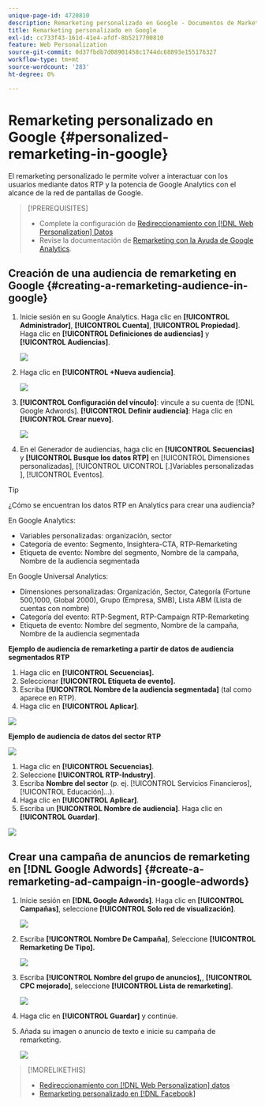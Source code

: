 ```yaml
---
unique-page-id: 4720810
description: Remarketing personalizado en Google - Documentos de Marketo - Documentación del producto
title: Remarketing personalizado en Google
exl-id: cc733f43-161d-41e4-afdf-8b5217700810
feature: Web Personalization
source-git-commit: 0d37fbdb7d08901458c1744dc68893e155176327
workflow-type: tm+mt
source-wordcount: '283'
ht-degree: 0%

---
```


# Remarketing personalizado en Google {#personalized-remarketing-in-google}

El remarketing personalizado le permite volver a interactuar con los usuarios mediante datos RTP y la potencia de Google Analytics con el alcance de la red de pantallas de Google.

>[!PREREQUISITES]
>
>* Complete la configuración de [Redireccionamiento con [!DNL Web Personalization] Datos](/help/marketo/product-docs/web-personalization/website-retargeting/retargeting-with-web-personalization-data.md)
>* Revise la documentación de [Remarketing con la Ayuda de Google Analytics](https://support.google.com/analytics/topic/2611283?hl=en&ref_topic=3413645).

## Creación de una audiencia de remarketing en Google {#creating-a-remarketing-audience-in-google}

1. Inicie sesión en su Google Analytics. Haga clic en **[!UICONTROL Administrador]**, **[!UICONTROL Cuenta]**, **[!UICONTROL Propiedad]**. Haga clic en **[!UICONTROL Definiciones de audiencias]** y **[!UICONTROL Audiencias]**.

   ![](assets/remarketing-ga-screenshots.jpg)

1. Haga clic en **[!UICONTROL +Nueva audiencia]**.

   ![](assets/image2015-1-15-17-3a26-3a40.png)

1. **[!UICONTROL Configuración del vínculo]**: vincule a su cuenta de [!DNL Google Adwords]. **[!UICONTROL Definir audiencia]**: Haga clic en **[!UICONTROL Crear nuevo]**.

   ![](assets/image2015-1-15-17-3a32-3a4.png)

1. En el Generador de audiencias, haga clic en **[!UICONTROL Secuencias]** y **[!UICONTROL Busque los datos RTP]** en [!UICONTROL Dimensiones personalizadas], [!UICONTROL UICONTROL [.]Variables personalizadas &#x200B;], [!UICONTROL Eventos].

>[!TIP]
>
>¿Cómo se encuentran los datos RTP en Analytics para crear una audiencia?
>
>En Google Analytics:
>
>* Variables personalizadas: organización, sector
>* Categoría de evento: Segmento, Insightera-CTA, RTP-Remarketing
>* Etiqueta de evento: Nombre del segmento, Nombre de la campaña, Nombre de la audiencia segmentada
>
>En Google Universal Analytics:
>
>* Dimensiones personalizadas: Organización, Sector, Categoría (Fortune 500,1000, Global 2000), Grupo (Empresa, SMB), Lista ABM (Lista de cuentas con nombre)
>* Categoría del evento: RTP-Segment, RTP-Campaign RTP-Remarketing
>* Etiqueta de evento: Nombre del segmento, Nombre de la campaña, Nombre de la audiencia segmentada

**Ejemplo de audiencia de remarketing a partir de datos de audiencia segmentados RTP**

1. Haga clic en **[!UICONTROL Secuencias].**
1. Seleccionar **[!UICONTROL Etiqueta de evento].**
1. Escriba **[!UICONTROL Nombre de la audiencia segmentada]** (tal como aparece en RTP).
1. Haga clic en **[!UICONTROL Aplicar]**.

![](assets/image2015-2-10-14-3a51-3a43.png)

**Ejemplo de audiencia de datos del sector RTP**

![](assets/image2015-1-15-17-3a36-3a5.png)

1. Haga clic en **[!UICONTROL Secuencias]**.
1. Seleccione **[!UICONTROL RTP-Industry]**.
1. Escriba **Nombre del sector** (p. ej. [!UICONTROL Servicios Financieros], [!UICONTROL Educación]...).
1. Haga clic en **[!UICONTROL Aplicar]**.
1. Escriba un **[!UICONTROL Nombre de audiencia]**. Haga clic en **[!UICONTROL Guardar]**.

![](assets/image2015-1-15-18-3a29-3a16.png)

## Crear una campaña de anuncios de remarketing en [!DNL Google Adwords] {#create-a-remarketing-ad-campaign-in-google-adwords}

1. Inicie sesión en **[!DNL Google Adwords]**. Haga clic en **[!UICONTROL Campañas]**, seleccione **[!UICONTROL Solo red de visualización]**.

   ![](assets/image2015-1-15-18-3a31-3a58.png)

1. Escriba **[!UICONTROL Nombre De Campaña]**, Seleccione **[!UICONTROL Remarketing De Tipo].**

   ![](assets/image2015-1-15-18-3a35-3a7.png)

1. Escriba **[!UICONTROL Nombre del grupo de anuncios],**, **[!UICONTROL CPC mejorado]**, seleccione **[!UICONTROL Lista de remarketing]**.

   ![](assets/image2015-1-15-18-3a51-3a57.png)

1. Haga clic en **[!UICONTROL Guardar]** y continúe.
1. Añada su imagen o anuncio de texto e inicie su campaña de remarketing.

   ![](assets/image2015-1-15-18-3a47-3a21.png)

>[!MORELIKETHIS]
>
>* [Redireccionamiento con [!DNL Web Personalization] datos](/help/marketo/product-docs/web-personalization/website-retargeting/retargeting-with-web-personalization-data.md)
>* [Remarketing personalizado en [!DNL Facebook]](/help/marketo/product-docs/web-personalization/website-retargeting/personalized-remarketing-in-facebook.md)
